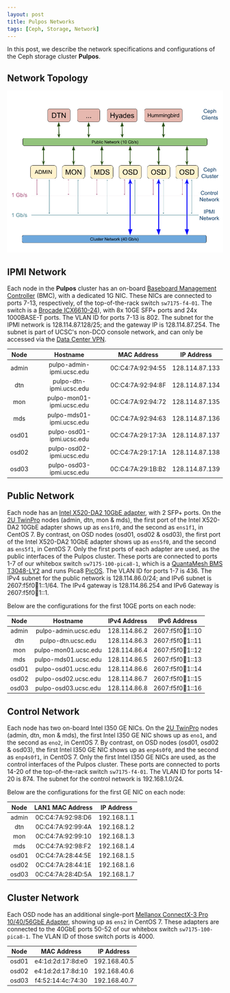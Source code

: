 ```yaml
---
layout: post
title: Pulpos Networks
tags: [Ceph, Storage, Network]
---
```


In this post, we describe the network specifications and configurations of the Ceph storage cluster **Pulpos**.<!-- more -->

## Network Topology
![Pulpos Network Topology](/images/pulpos_networks.png)

## IPMI Network
Each node in the **Pulpos** cluster has an on-board [Baseboard Management Controller](https://www.supermicro.com/products/nfo/IPMI.cfm) (BMC), with a dedicated 1G NIC. These NICs are connected to ports 7-13, respectively, of the top-of-the-rack switch `sw7175-f4-01`. The switch is a [Brocade ICX6610-24](http://www.brocade.com/en/products-services/switches/campus-network-switches/icx-6610-switch.html)), with 8x 10GE SFP+ ports and 24x 1000BASE-T ports. The VLAN ID for ports 7-13 is 802. The subnet for the IPMI network is 128.114.87.128/25; and the gateway IP is 128.114.87.254. The subnet is part of UCSC's non-DCO console network, and can only be accessed via the [Data Center VPN](https://its.ucsc.edu/vpn/).

| Node  | Hostname                  | MAC Address       | IP Address     |
| :---: |:-------------------------:| :----------------:| :------------: |
| admin | pulpo-admin-ipmi.ucsc.edu | 0C:C4:7A:92:94:55 | 128.114.87.133 |
| dtn   | pulpo-dtn-ipmi.ucsc.edu   | 0C:C4:7A:92:94:8F | 128.114.87.134 |
| mon   | pulpo-mon01-ipmi.ucsc.edu | 0C:C4:7A:92:94:72 | 128.114.87.135 |
| mds   | pulpo-mds01-ipmi.ucsc.edu | 0C:C4:7A:92:94:63 | 128.114.87.136 |
| osd01 | pulpo-osd01-ipmi.ucsc.edu | 0C:C4:7A:29:17:3A | 128.114.87.137 |
| osd02 | pulpo-osd02-ipmi.ucsc.edu | 0C:C4:7A:29:17:1A | 128.114.87.138 |
| osd03 | pulpo-osd03-ipmi.ucsc.edu | 0C:C4:7A:29:1B:B2 | 128.114.87.139 |

## Public Network
Each node has an [Intel X520-DA2 10GbE adapter](http://ark.intel.com/products/39776/Intel-Ethernet-Converged-Network-Adapter-X520-DA2), with 2 SFP+ ports. On the [2U TwinPro](https://www.supermicro.com/products/nfo/2UTwinPro.cfm) nodes (admin, dtn, mon & mds), the first port of the Intel X520-DA2 10GbE adapter shows up as `ens1f0`, and the second as `ens1f1`, in CentOS 7. By contrast, on OSD nodes (osd01, osd02 & osd03), the first port of the Intel X520-DA2 10GbE adapter shows up as `ens5f0`, and the second as `ens5f1`, in CentOS 7. Only the first ports of each adapter are used, as the public interfaces of the Pulpos cluster. These ports are connected to ports 1-7 of our whitebox switch `sw7175-100-pica8-1`, which is a [QuantaMesh BMS T3048-LY2](https://www.qct.io/product/index/Networking/Bare-Metal-Switch/Leaf-Switch/QuantaMesh-BMS-T3048-LY2) and runs Pica8 [PicOS](http://www.pica8.com/products/picos). The VLAN ID for ports 1-7 is 436. The IPv4 subnet for the public network is 128.114.86.0/24; and IPv6 subnet is 2607:f5f0:100:1::1/64. The IPv4 gateway is 128.114.86.254 and IPv6 Gateway is 2607:f5f0:100:1::1.

Below are the configurations for the first 10GE ports on each node:

| Node  | Hostname             | IPv4 Address | IPv6 Address        |
| :---: |:--------------------:| :----------: | :-----------------: |
| admin | pulpo-admin.ucsc.edu | 128.114.86.2 | 2607:f5f0:100:1::10 |
| dtn   | pulpo-dtn.ucsc.edu   | 128.114.86.3 | 2607:f5f0:100:1::11 |
| mon   | pulpo-mon01.ucsc.edu | 128.114.86.4 | 2607:f5f0:100:1::12 |
| mds   | pulpo-mds01.ucsc.edu | 128.114.86.5 | 2607:f5f0:100:1::13 |
| osd01 | pulpo-osd01.ucsc.edu | 128.114.86.6 | 2607:f5f0:100:1::14 |
| osd02 | pulpo-osd02.ucsc.edu | 128.114.86.7 | 2607:f5f0:100:1::15 |
| osd03 | pulpo-osd03.ucsc.edu | 128.114.86.8 | 2607:f5f0:100:1::16 |


## Control Network
Each node has two on-board Intel I350 GE NICs. On the [2U TwinPro](https://www.supermicro.com/products/nfo/2UTwinPro.cfm) nodes (admin, dtn, mon & mds), the first Intel I350 GE NIC shows up as `eno1`, and the second as `eno2`, in CentOS 7. By contrast, on OSD nodes (osd01, osd02 & osd03), the first Intel I350 GE NIC shows up as `enp4s0f0`, and the second as `enp4s0f1`, in CentOS 7. Only the first Intel I350 GE NICs are used, as the control interfaces of the Pulpos cluster. These ports are connected to ports 14-20 of the top-of-the-rack switch `sw7175-f4-01`. The VLAN ID for ports 14-20 is 874. The subnet for the control network is 192.168.1.0/24.

Below are the configurations for the first GE NIC on each node:

| Node  | LAN1 MAC Address  | IP Address  |
| :---: |:-----------------:| :----------:|
| admin | 0C:C4:7A:92:98:D6 | 192.168.1.1 |
| dtn   | 0C:C4:7A:92:99:4A | 192.168.1.2 |
| mon   | 0C:C4:7A:92:99:10 | 192.168.1.3 |
| mds   | 0C:C4:7A:92:98:F2 | 192.168.1.4 |
| osd01 | 0C:C4:7A:28:44:5E | 192.168.1.5 |
| osd02 | 0C:C4:7A:28:44:1E | 192.168.1.6 |
| osd03 | 0C:C4:7A:28:4D:5A | 192.168.1.7 |

## Cluster Network
Each OSD node has an additional single-port [Mellanox ConnectX-3 Pro 10/40/56GbE Adapter](http://www.mellanox.com/page/products_dyn?product_family=162), showing up as `ens2` in CentOS 7. These adapters are connected to the 40GbE ports 50-52 of our whitebox switch `sw7175-100-pica8-1`. The VLAN ID of those switch ports is 4000.

| Node  | MAC Address       | IP Address   |
| :---: |:-----------------:| :-----------:|
| osd01 | e4:1d:2d:17:8d:e0 | 192.168.40.5 |
| osd02 | e4:1d:2d:17:8d:10 | 192.168.40.6 |
| osd03 | f4:52:14:4c:74:30 | 192.168.40.7 |
